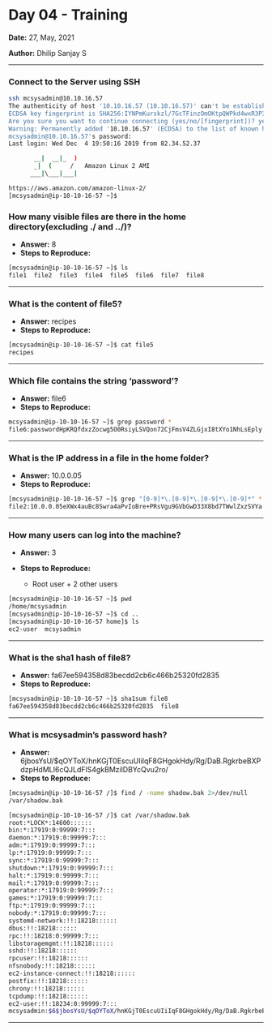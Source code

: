 # Day 04 - Training

**Date:** 27, May, 2021

**Author:** Dhilip Sanjay S

---

### Connect to the Server using SSH

```bash
ssh mcsysadmin@10.10.16.57
The authenticity of host '10.10.16.57 (10.10.16.57)' can't be established.
ECDSA key fingerprint is SHA256:IYNPmKurskzl/7GcTFinzOmOKtpQWPkd4wxR3P3pvvI.
Are you sure you want to continue connecting (yes/no/[fingerprint])? yes
Warning: Permanently added '10.10.16.57' (ECDSA) to the list of known hosts.
mcsysadmin@10.10.16.57's password: 
Last login: Wed Dec  4 19:50:16 2019 from 82.34.52.37

       __|  __|_  )
       _|  (     /   Amazon Linux 2 AMI
      ___|\___|___|

https://aws.amazon.com/amazon-linux-2/
[mcsysadmin@ip-10-10-16-57 ~]$
```


### How many visible files are there in the home directory(excluding ./ and ../)?
- **Answer:** 8
- **Steps to Reproduce:** 

```bash
[mcsysadmin@ip-10-10-16-57 ~]$ ls
file1  file2  file3  file4  file5  file6  file7  file8
```

---

### What is the content of file5?
- **Answer:** recipes
- **Steps to Reproduce:** 

```bash
[mcsysadmin@ip-10-10-16-57 ~]$ cat file5
recipes
```

---

### Which file contains the string ‘password’?
- **Answer:** file6
- **Steps to Reproduce:** 

```bash
mcsysadmin@ip-10-10-16-57 ~]$ grep password *
file6:passwordHpKRQfdxzZocwg5O0RsiyLSVQon72CjFmsV4ZLGjxI8tXYo1NhLsEply
```

---

### What is the IP address in a file in the home folder?
- **Answer:** 10.0.0.05
- **Steps to Reproduce:** 

```bash
[mcsysadmin@ip-10-10-16-57 ~]$ grep "[0-9]*\.[0-9]*\.[0-9]*\.[0-9]*" *
file2:10.0.0.05eXWx4auBc8Swra4aPvIoBre+PRsVgu9GVbGwD33X8bd7TWwlZxzSVYa
```

---

### How many users can log into the machine?
- **Answer:** 3
- **Steps to Reproduce:** 

    - Root user + 2 other users

```bash
[mcsysadmin@ip-10-10-16-57 ~]$ pwd
/home/mcsysadmin
[mcsysadmin@ip-10-10-16-57 ~]$ cd ..
[mcsysadmin@ip-10-10-16-57 home]$ ls
ec2-user  mcsysadmin
```

---

### What is the sha1 hash of file8?
- **Answer:** fa67ee594358d83becdd2cb6c466b25320fd2835
- **Steps to Reproduce:** 

```bash
[mcsysadmin@ip-10-10-16-57 ~]$ sha1sum file8
fa67ee594358d83becdd2cb6c466b25320fd2835  file8
```

---

### What is mcsysadmin’s password hash?
- **Answer:** $6$jbosYsU/$qOYToX/hnKGjT0EscuUIiIqF8GHgokHdy/Rg/DaB.RgkrbeBXPdzpHdMLI6cQJLdFlS4gkBMzilDBYcQvu2ro/
- **Steps to Reproduce:** 

```bash
[mcsysadmin@ip-10-10-16-57 /]$ find / -name shadow.bak 2>/dev/null
/var/shadow.bak

[mcsysadmin@ip-10-10-16-57 /]$ cat /var/shadow.bak 
root:*LOCK*:14600::::::
bin:*:17919:0:99999:7:::
daemon:*:17919:0:99999:7:::
adm:*:17919:0:99999:7:::
lp:*:17919:0:99999:7:::
sync:*:17919:0:99999:7:::
shutdown:*:17919:0:99999:7:::
halt:*:17919:0:99999:7:::
mail:*:17919:0:99999:7:::
operator:*:17919:0:99999:7:::
games:*:17919:0:99999:7:::
ftp:*:17919:0:99999:7:::
nobody:*:17919:0:99999:7:::
systemd-network:!!:18218::::::
dbus:!!:18218::::::
rpc:!!:18218:0:99999:7:::
libstoragemgmt:!!:18218::::::
sshd:!!:18218::::::
rpcuser:!!:18218::::::
nfsnobody:!!:18218::::::
ec2-instance-connect:!!:18218::::::
postfix:!!:18218::::::
chrony:!!:18218::::::
tcpdump:!!:18218::::::
ec2-user:!!:18234:0:99999:7:::
mcsysadmin:$6$jbosYsU/$qOYToX/hnKGjT0EscuUIiIqF8GHgokHdy/Rg/DaB.RgkrbeBXPdzpHdMLI6cQJLdFlS4gkBMzilDBYcQvu2ro/:18234:0:99999:7:::
```

---